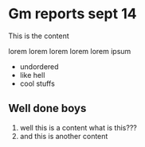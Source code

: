# Gm reports sept 14

This is the content

lorem
lorem
lorem
lorem
lorem ipsum

* undordered
* like hell
* cool stuffs

## Well done boys

1. well this is a content
what is this???
2. and this is another content